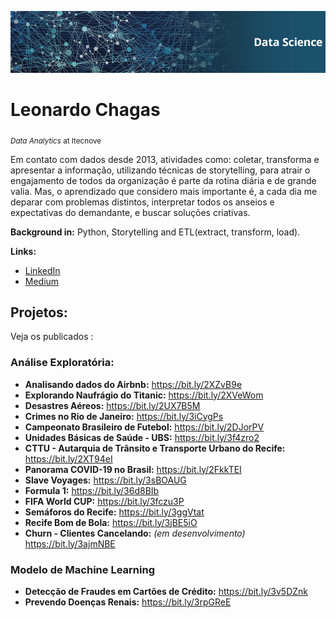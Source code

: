 <p align="center">
  <img src="BannerGithub.png" >
</p> 

# Leonardo Chagas
<sub>*Data Analytics* at Itecnove</sub>

Em contato com dados desde 2013, atividades como: coletar, transforma e apresentar a informação, utilizando técnicas de storytelling, para atrair o engajamento de todos da organização é parte da rotina diária e de grande valia. Mas, o aprendizado que considero mais importante é, a cada dia me deparar com problemas distintos, interpretar todos os anseios e expectativas do demandante, e buscar soluções criativas. 

**Background in:** Python, Storytelling and ETL(extract, transform, load).

**Links:**
* [LinkedIn](https://www.linkedin.com/in/leonardo-chagas/)
* [Medium](https://medium.com/@leonarddocchagas)


## Projetos:
Veja os publicados :

### Análise Exploratória:
* **Analisando dados do Airbnb:** https://bit.ly/2XZvB9e
* **Explorando Naufrágio do Titanic:** https://bit.ly/2XVeWom
* **Desastres Aéreos:** https://bit.ly/2UX7B5M
* **Crimes no Rio de Janeiro:** https://bit.ly/3iCygPs
* **Campeonato Brasileiro de Futebol:** https://bit.ly/2DJorPV
* **Unidades Básicas de Saúde - UBS:** https://bit.ly/3f4zro2
* **CTTU - Autarquia de Trânsito e Transporte Urbano do Recife:** https://bit.ly/2XT94eI
* **Panorama COVID-19 no Brasil:** https://bit.ly/2FkkTEI
* **Slave Voyages:** https://bit.ly/3sBOAUG
* **Formula 1:** https://bit.ly/36d8BIb
* **FIFA World CUP:** https://bit.ly/3fczu3P
* **Semáforos do Recife:** https://bit.ly/3ggVtat
* **Recife Bom de Bola:** https://bit.ly/3jBE5iO
* **Churn - Clientes Cancelando:** *(em desenvolvimento)* https://bit.ly/3ajmNBE

### Modelo de Machine Learning
* **Detecção de Fraudes em Cartões de Crédito:** https://bit.ly/3v5DZnk
* **Prevendo Doenças Renais:** https://bit.ly/3rpGReE





